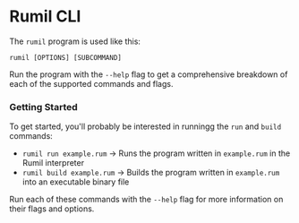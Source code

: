 # Rumil CLI

The `rumil` program is used like this:
```
rumil [OPTIONS] [SUBCOMMAND]
```

Run the program with the `--help` flag to get a comprehensive breakdown of each of the supported commands and flags.

### Getting Started
To get started, you'll probably be interested in runningg the `run` and `build` commands:

* `rumil run example.rum` -> Runs the program written in `example.rum` in the Rumil interpreter
* `rumil build example.rum` -> Builds the program written in `example.rum` into an executable binary file

Run each of these commands with the `--help` flag for more information on their flags and options.

